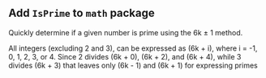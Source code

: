 ## Add `IsPrime` to `math` package

Quickly determine if a given number is prime using the 6k ± 1 method.

All integers (excluding 2 and 3), can be expressed as (6k + i), where i = -1, 0, 1, 2, 3, or 4. Since 2 divides (6k + 0), (6k + 2), and (6k + 4), while 3 divides (6k + 3) that leaves only (6k - 1) and (6k + 1) for expressing primes


